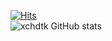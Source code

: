 [![Hits](https://hits.seeyoufarm.com/api/count/incr/badge.svg?url=https%3A%2F%2Fgithub.com%2Fgjbae1212%2Fhit-counter)](https://hits.seeyoufarm.com)                    
![xchdtk GitHub stats](https://github-readme-stats.vercel.app/api?username=xchdtk&show_icons=true&theme=onedark)

